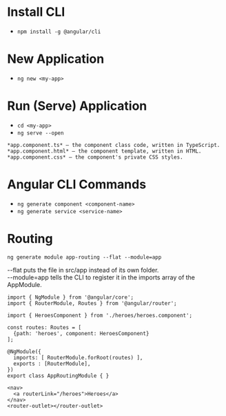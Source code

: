 # Install CLI
- ```npm install -g @angular/cli```

# New Application 
- ```ng new <my-app>```

# Run (Serve) Application
- ``` cd <my-app> ```
- ``` ng serve --open ```


```
*app.component.ts* — the component class code, written in TypeScript.
*app.component.html* — the component template, written in HTML.
*app.component.css* — the component's private CSS styles.
```

# Angular CLI Commands

- ```ng generate component <component-name>```
- ```ng generate service <service-name>```

# Routing

```ng generate module app-routing --flat --module=app```

--flat puts the file in src/app instead of its own folder.<br>
--module=app tells the CLI to register it in the imports array of the AppModule.

```
import { NgModule } from '@angular/core';
import { RouterModule, Routes } from '@angular/router';

import { HeroesComponent } from './heroes/heroes.component';

const routes: Routes = [
  {path: 'heroes', component: HeroesComponent}
];

@NgModule({
  imports: [ RouterModule.forRoot(routes) ],
  exports : [RouterModule],
})
export class AppRoutingModule { }
```

```
<nav>
  <a routerLink="/heroes">Heroes</a>
</nav>
<router-outlet></router-outlet>
```
